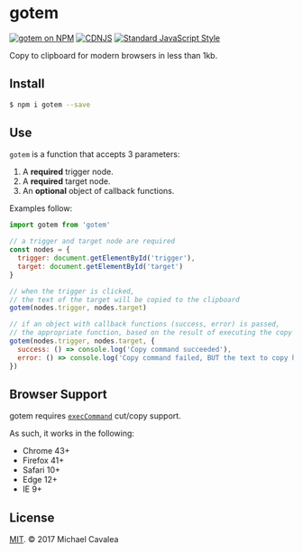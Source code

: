 # gotem

[![gotem on NPM](https://img.shields.io/npm/v/gotem.svg?style=flat-square)](https://www.npmjs.com/package/gotem) [![CDNJS](https://img.shields.io/cdnjs/v/gotem.svg?style=flat-square)](https://cdnjs.com/libraries/gotem) [![Standard JavaScript Style](https://img.shields.io/badge/code_style-standard-brightgreen.svg?style=flat-square)](http://standardjs.com/)

Copy to clipboard for modern browsers in less than 1kb.

## Install

```sh
$ npm i gotem --save
```

## Use

`gotem` is a function that accepts 3 parameters:

1. A **required** trigger node.
2. A **required** target node.
3. An **optional** object of callback functions.

Examples follow:

```javascript
import gotem from 'gotem'

// a trigger and target node are required
const nodes = {
  trigger: document.getElementById('trigger'),
  target: document.getElementById('target')
}

// when the trigger is clicked,
// the text of the target will be copied to the clipboard
gotem(nodes.trigger, nodes.target)

// if an object with callback functions (success, error) is passed,
// the appropriate function, based on the result of executing the copy command, will be fired if it exists
gotem(nodes.trigger, nodes.target, {
  success: () => console.log('Copy command succeeded'),
  error: () => console.log('Copy command failed, BUT the text to copy has still been selected.')
})
```

## Browser Support

gotem requires [`execCommand`](https://developer.mozilla.org/en-US/docs/Web/API/Document/execCommand) cut/copy support.

As such, it works in the following:

* Chrome 43+
* Firefox 41+
* Safari 10+
* Edge 12+
* IE 9+

## License

[MIT](https://opensource.org/licenses/MIT). © 2017 Michael Cavalea
